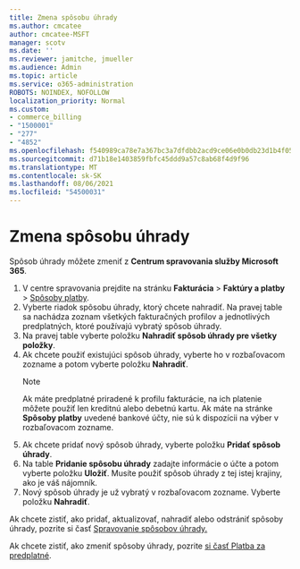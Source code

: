 ```yaml
---
title: Zmena spôsobu úhrady
ms.author: cmcatee
author: cmcatee-MSFT
manager: scotv
ms.date: ''
ms.reviewer: jamitche, jmueller
ms.audience: Admin
ms.topic: article
ms.service: o365-administration
ROBOTS: NOINDEX, NOFOLLOW
localization_priority: Normal
ms.custom:
- commerce_billing
- "1500001"
- "277"
- "4852"
ms.openlocfilehash: f540989ca78e7a367bc3a7dfdbb2acd9ce06e0b0db23d1b4f05835ae0061c113
ms.sourcegitcommit: d71b18e1403859fbfc45ddd9a57c8ab68f4d9f96
ms.translationtype: MT
ms.contentlocale: sk-SK
ms.lasthandoff: 08/06/2021
ms.locfileid: "54500031"
---
```

# <a name="change-payment-method"></a>Zmena spôsobu úhrady

Spôsob úhrady môžete zmeniť z **Centrum spravovania služby Microsoft 365**.
  
1. V centre spravovania prejdite na stránku **Fakturácia** > **Faktúry a platby** > [Spôsoby platby](https://go.microsoft.com/fwlink/p/?linkid=2018806).
2. Vyberte riadok spôsobu úhrady, ktorý chcete nahradiť. Na pravej table sa nachádza zoznam všetkých fakturačných profilov a jednotlivých predplatných, ktoré používajú vybratý spôsob úhrady.
3. Na pravej table vyberte položku **Nahradiť spôsob úhrady pre všetky položky**.
4. Ak chcete použiť existujúci spôsob úhrady, vyberte ho v rozbaľovacom zozname a potom vyberte položku **Nahradiť**.
    > [!NOTE]
    > Ak máte predplatné priradené k profilu fakturácie, na ich platenie môžete použiť len kreditnú alebo debetnú kartu. Ak máte na stránke **Spôsoby platby** uvedené bankové účty, nie sú k dispozícii na výber v rozbaľovacom zozname.
5. Ak chcete pridať nový spôsob úhrady, vyberte položku **Pridať spôsob úhrady**.
6. Na table **Pridanie spôsobu úhrady** zadajte informácie o účte a potom vyberte položku **Uložiť**. Musíte použiť spôsob úhrady z tej istej krajiny, ako je váš nájomník.
7. Nový spôsob úhrady je už vybratý v rozbaľovacom zozname. Vyberte položku **Nahradiť**.

Ak chcete zistiť, ako pridať, aktualizovať, nahradiť alebo odstrániť spôsoby úhrady, pozrite si časť [Spravovanie spôsobov úhrady.](/microsoft-365/commerce/billing-and-payments/manage-payment-methods)

Ak chcete zistiť, ako zmeniť spôsoby úhrady, pozrite [si časť Platba za predplatné](/microsoft-365/commerce/billing-and-payments/pay-for-your-subscription).